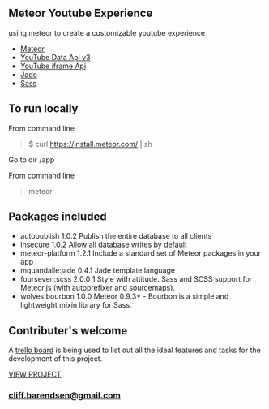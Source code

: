 ## Meteor Youtube Experience
using meteor to create a customizable youtube experience

* [Meteor](http://docs.meteor.com/#/basic/)
* [YouTube Data Api v3](https://developers.google.com/youtube/v3/)
* [YouTube iframe Api](https://developers.google.com/youtube/iframe_api_reference)
* [Jade](http://jade-lang.com/reference/)
* [Sass](http://sass-lang.com/guide)

## To run locally
From command line
> $ curl https://install.meteor.com/ | sh

Go to dir /app

From command line
> meteor

## Packages included
* autopublish      1.0.2  Publish the entire database to all clients
* insecure         1.0.2  Allow all database writes by default
* meteor-platform  1.2.1  Include a standard set of Meteor packages in your app
* mquandalle:jade  0.4.1  Jade template language
* fourseven:scss   2.0.0_1  Style with attitude. Sass and SCSS support for Meteor.js (with autoprefixer and sourcemaps).
* wolves:bourbon   1.0.0  Meteor 0.9.3+ - Bourbon is a simple and lightweight mixin library for Sass.


## Contributer's welcome
A [trello board](https://trello.com/b/0MHx1YAB/meteor-youtube) is being used to list out all the ideal features and tasks for the development of this project.

[VIEW PROJECT](http://meteor-youtube.meteor.com)

### [cliff.barendsen@gmail.com](mailto:cliff.barendsen@gmail.com)